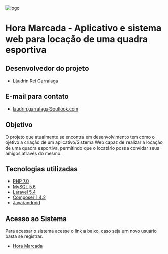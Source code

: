 ![logo](http://sisdia.abmes.org.br/images/logo/5000_Logo.jpg)
# **Hora Marcada - Aplicativo e sistema web para locação de uma quadra esportiva** 
## **Desenvolvedor do projeto** 
  
  - Láudrin Rei Garralaga  
  
## **E-mail para contato** 

   - laudrin.garralaga@outlook.com   
 
 ## **Objetivo** 
 
 O projeto que atualmente se encontra em desenvolvimento tem como o ojetivo a criação de um aplicativo/Sistema Web capaz de realizar a locação de uma quadra esportiva, permitindo que o locatário possa convidar seus amigos através do mesmo.
 
 ## **Tecnologias utilizadas** 
 
  - [PHP 7.0](http://www.php.net/)
  - [MySQL 5.6](https://www.mysql.com/)
  - [Laravel 5.4](https://laravel.com/)
  - [Composer 1.4.2](https://getcomposer.org/)
  - [Java/android](https://developer.android.com/studio/index.html?hl=pt-br)
  
  
  ## **Acesso ao Sistema**
  
  Para acessar o sistema acesse o link a baixo, caso seja um novo usuário basta se registrar.
  
 - [Hora Marcada](http://horamarcada.ga/)

